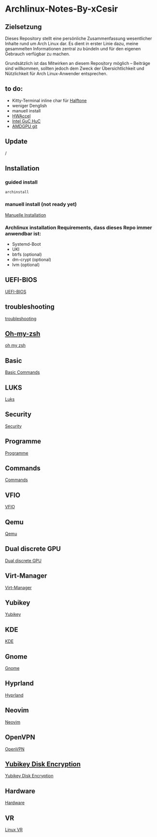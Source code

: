 # Archlinux-Notes-By-xCesir

## Zielsetzung
Dieses Repository stellt eine persönliche Zusammenfassung wesentlicher Inhalte rund um Arch Linux dar. Es dient in erster Linie dazu, meine gesammelten Informationen zentral zu bündeln und für den eigenen Gebrauch verfügbar zu machen.

Grundsätzlich ist das Mitwirken an diesem Repository möglich – Beiträge sind willkommen, sollten jedoch dem Zweck der Übersichtlichkeit und Nützlichkeit für Arch Linux-Anwender entsprechen.


## to do:
- Kitty-Terminal inline char für [Halftone](https://en.wikipedia.org/wiki/Halftone)
- weniger Denglish
- manuell install
- [HWAccel](https://wiki.archlinux.org/title/Hardware_video_acceleration#Configuring_VA-API)
- [Intel GuC HuC](https://wiki.archlinux.org/title/Intel_graphics)
- [AMDGPU git](https://wiki.archlinux.org/title/AMDGPU#Features)

## Update

/

## Installation

### guided install

````
archinstall
````

### manuell install (not ready yet)

[Manuelle Installation](./manuell_install.md)

 ### Archlinux installation Requirements, dass dieses Repo immer anwendbar ist:
 - Systemd-Boot
 - UKI
 - btrfs (optional)
 - dm-crypt (optional)
 - lvm (optional)

## UEFI-BIOS
[UEFI-BIOS](./UEFI-BiOS.md)

## troubleshooting

[troubleshooting](./troubleshooting.md)

## [Oh-my-zsh](https://github.com/ohmyzsh/ohmyzsh/wiki)
[oh my zsh](./ohmyzsh.md)

## Basic
[Basic Commands](BasicCommands.md)

## LUKS
[Luks](./Luks.md)

## Security
[Security](./Security.md)

## Programme
[Programme](./Programme.md)

## Commands
[Commands](./Commands.md)

## VFIO
[VFIO](./VFIO.md)

## Qemu
[Qemu](./Qemu.md)

## Dual discrete GPU
[Dual discrete GPU](./DDGPU.md)

## Virt-Manager
[Virt-Manager](./virt-manager.md)

## Yubikey
[Yubikey](./Yubikey.md)

## KDE
[KDE](./KDE.md)

## Gnome
[Gnome](./Gnome.md)

## Hyprland
[Hyprland](./Hyprland.md)

## Neovim
[Neovim](./Neovim.md)

## OpenVPN
[OpenVPN](./OpenVPN.md)

## [Yubikey Disk Encryption](https://github.com/agherzan/yubikey-full-disk-encryption)
[Yubikey Disk Encryption](./yubikey-full-disk-encryption/README.md) 

## Hardware
[Hardware](./Hardware.md)

## VR
[Linux VR](./Linux-VR.md)

